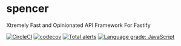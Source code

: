 # spencer
Xtremely Fast and Opinionated API Framework For Fastify

[![CircleCI](https://circleci.com/gh/sloops77/spencer.svg?style=svg)](https://circleci.com/gh/sloops77/spencer)
[![codecov](https://codecov.io/gh/sloops77/spencer/branch/master/graph/badge.svg)](https://codecov.io/gh/sloops77/spencer)
[![Total alerts](https://img.shields.io/lgtm/alerts/g/sloops77/spencer.svg?logo=lgtm&logoWidth=18)](https://lgtm.com/projects/g/sloops77/spencer/alerts/)
[![Language grade: JavaScript](https://img.shields.io/lgtm/grade/javascript/g/sloops77/spencer.svg?logo=lgtm&logoWidth=18)](https://lgtm.com/projects/g/sloops77/spencer/context:javascript)


